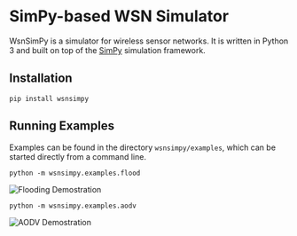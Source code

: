 SimPy-based WSN Simulator 
=========================

WsnSimPy is a simulator for wireless sensor networks.  It is written in Python
3 and built on top of the [SimPy](https://simpy.readthedocs.io/en/latest/)
simulation framework.

Installation
------------

    pip install wsnsimpy
    
Running Examples
----------------

Examples can be found in the directory `wsnsimpy/examples`, which can be started
directly from a command line.

    python -m wsnsimpy.examples.flood

![Flooding Demostration](img/flood.png)

    python -m wsnsimpy.examples.aodv

![AODV Demostration](img/aodv.png)
